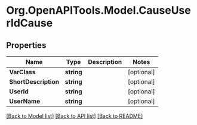 # Org.OpenAPITools.Model.CauseUserIdCause

## Properties

Name | Type | Description | Notes
------------ | ------------- | ------------- | -------------
**VarClass** | **string** |  | [optional] 
**ShortDescription** | **string** |  | [optional] 
**UserId** | **string** |  | [optional] 
**UserName** | **string** |  | [optional] 

[[Back to Model list]](../README.md#documentation-for-models) [[Back to API list]](../README.md#documentation-for-api-endpoints) [[Back to README]](../README.md)

